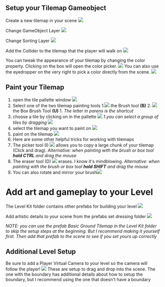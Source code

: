 Setup your Tilemap Gameobject
-------


Create a new tilemap in your scene
![](https://raw.githubusercontent.com/mharris382/Software-Engineering-Capstone/main/Docs/Images/Pasted%20image%2020220324082944.png)

Change GameObject Layer
![](https://raw.githubusercontent.com/mharris382/Software-Engineering-Capstone/main/Docs/Images/Pasted%20image%2020220324083023.png)

Change Sorting Layer
![](https://raw.githubusercontent.com/mharris382/Software-Engineering-Capstone/main/Docs/Images/Pasted%20image%2020220324083313.png)

Add the Collider to the tilemap that the player will walk on
![](https://raw.githubusercontent.com/mharris382/Software-Engineering-Capstone/main/Docs/Images/Pasted%20image%2020220324083408.png)

You can tweak the appearance of your tilemap by changing the color property.  Clicking on the box will open the color picker. 
![](https://raw.githubusercontent.com/mharris382/Software-Engineering-Capstone/main/Docs/Images/Pasted%20image%2020220324084355.png)
You can also use the eyedropper on the very right to pick a color directly from the scene.
![](https://raw.githubusercontent.com/mharris382/Software-Engineering-Capstone/main/Docs/Images/Pasted%20image%2020220324084519.png)



Paint your Tilemap
----------
1. open the tile pallette window ![](https://raw.githubusercontent.com/mharris382/Software-Engineering-Capstone/main/Docs/Images/Pasted%2020220324084120.png)
2. Select one of the two tilemap painting tools 
	1.![](https://raw.githubusercontent.com/mharris382/Software-Engineering-Capstone/main/Docs/Images/Pasted%20image%2020220324085024.png) the Brush tool **(B)** 
	2. ![](https://raw.githubusercontent.com/mharris382/Software-Engineering-Capstone/main/Docs/Images/Pasted%20image%2020220324085003.png)the Box Brush Tool **(U)**
		1. *The letter in parens is the shortcut*
1. choose a tile by clicking on in the pallette
![](https://raw.githubusercontent.com/mharris382/Software-Engineering-Capstone/main/Docs/Images/Pasted%20image%2020220324091714.png)
	1.*you can select a group of tiles by dragging*
	![](https://raw.githubusercontent.com/mharris382/Software-Engineering-Capstone/main/Docs/Images/Pasted%20image%2020220324091605.png)
2. select the tilemap you want to paint on
![](https://raw.githubusercontent.com/mharris382/Software-Engineering-Capstone/main/Docs/Images/Pasted%20image%2020220324091448.png)
3. paint on the tilemap ![](https://raw.githubusercontent.com/mharris382/Software-Engineering-Capstone/main/Docs/Images/Pasted%20image%2020220324091856.png)
5. Here are some other helpful tricks for working with tilemaps
6. The picker tool (I) ![](https://raw.githubusercontent.com/mharris382/Software-Engineering-Capstone/main/Docs/Images/Pasted%20image%2020220324085210.png]) allows you to copy a large chunk of your tilemap (Click and drag). *Alternative: when painting with the brush or box tool **hold CTRL** and drag the mouse*
7. The eraser tool (D) ![](https://raw.githubusercontent.com/mharris382/Software-Engineering-Capstone/main/Docs/Images/Pasted%20image%2020220324085548.png) erases.  I know it's mindblowing.   *Alternative: when painting with the brush or box tool **hold SHIFT** and drag the mouse*
8. You can also rotate and mirror your brush![](https://raw.githubusercontent.com/mharris382/Software-Engineering-Capstone/main/Docs/Images/Pasted%%20image2020220324085743.png)




Add art and gameplay to your Level
========
The Level Kit folder contains other prefabs for building your level
![](https://raw.githubusercontent.com/mharris382/Software-Engineering-Capstone/main/Docs/Images/Pasted%20image%2020220324090640.png)

Add artistic details to your scene from the prefabs set dressing folder
![](https://raw.githubusercontent.com/mharris382/Software-Engineering-Capstone/main/Docs/Images/Pasted%20image%2020220324090543.png)

*NOTE: you can use the prefab Basic Ground Tilemap in the Level Kit folder to skip the setup steps at the beginning. But I recommend making it yourself first. Then add that prefab to the scene to see if you set yours up correctly*



Additional Level Setup
---------

Be sure to add a Player Virtual Camera to your level so the camera will follow the player! 
![](https://raw.githubusercontent.com/mharris382/Software-Engineering-Capstone/main/Docs/Images/Pasted%20image%2020220324091204.png)
These are setup to drag and drop into the scene.  The one with the boundary has additional details about how to setup the boundary, but I recommend using the one that doesn't have a boundary
